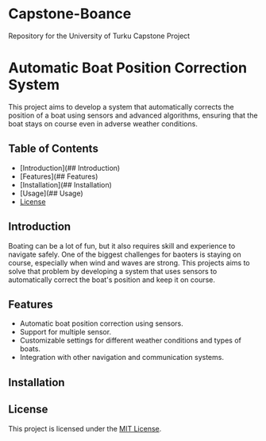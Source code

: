 # Capstone-Boance
Repository for the University of Turku Capstone Project

# Automatic Boat Position Correction System
This project aims to develop a system that automatically corrects the position of a boat using sensors and advanced algorithms, ensuring that the boat stays on course even in adverse weather conditions.

## Table of Contents
* [Introduction](## Introduction)
* [Features](## Features)
* [Installation](## Installation)
* [Usage](## Usage)
* [License](##Licence)

## Introduction
Boating can be a lot of fun, but it also requires skill and experience to navigate safely. One of the biggest challenges for baoters is staying on course, especially when wind and waves are strong. This projects aims to solve that problem by developing a system that uses sensors to automatically correct the boat's position and keep it on course.

## Features
* Automatic boat position correction using sensors.
* Support for multiple sensor.
* Customizable settings for different weather conditions and types of boats.
* Integration with other navigation and communication systems.

## Installation


## License
This project is licensed under the [MIT License](https://choosealicense.com/licenses/mit/). 
